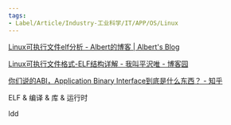 ```yaml
---
tags:
- Label/Article/Industry-工业科学/IT/APP/OS/Linux
---
```


[Linux可执行文件elf分析 - Albert的博客 | Albert's Blog](https://cclinuxer.github.io/2021/01/Linu%E5%8F%AF%E6%89%A7%E8%A1%8C%E6%96%87%E4%BB%B6elf%E5%88%86%E6%9E%90/)

[Linux可执行文件格式-ELF结构详解 - 我叫平沢唯 - 博客园](https://www.cnblogs.com/QiQi-Robotics/p/15573352.html)

[你们说的ABI，Application Binary Interface到底是什么东西？ - 知乎](https://www.zhihu.com/question/381069847)


ELF & 编译 & 库 & 运行时

ldd